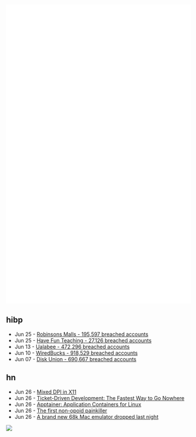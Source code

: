 ![Metrics](https://raw.githubusercontent.com/phixion/phixion/master/metrics.svg)

## hibp

<!--
for https://github.com/phixion/phixion/blob/main/.github/workflows/feeds.yml
-->
<!--START_SECTION:haveibeenpwnd-->
- Jun 25 - [Robinsons Malls - 195,597 breached accounts](https://haveibeenpwned.com/Breach/RobinsonsMalls)
- Jun 25 - [Have Fun Teaching - 27,126 breached accounts](https://haveibeenpwned.com/Breach/HaveFunTeaching)
- Jun 13 - [Ualabee - 472,296 breached accounts](https://haveibeenpwned.com/Breach/Ualabee)
- Jun 10 - [WiredBucks - 918,529 breached accounts](https://haveibeenpwned.com/Breach/WiredBucks)
- Jun 07 - [Disk Union - 690,667 breached accounts](https://haveibeenpwned.com/Breach/DiskUnion)
<!--END_SECTION:haveibeenpwnd-->

## hn

<!--
for https://github.com/phixion/phixion/blob/main/.github/workflows/feeds.yml
-->
<!--START_SECTION:hn-->
- Jun 26 - [Mixed DPI in X11](https://wok.oblomov.eu/tecnologia/mixed-dpi-x11/)
- Jun 26 - [Ticket-Driven Development: The Fastest Way to Go Nowhere](https://thecynical.dev/posts/ticket-driven-development/)
- Jun 26 - [Apptainer: Application Containers for Linux](https://apptainer.org/)
- Jun 26 - [The first non-opoid painkiller](https://www.worksinprogress.news/p/the-first-non-opioid-painkiller)
- Jun 26 - [A brand new 68k Mac emulator dropped last night](https://oldbytes.space/@smallsco/114747196289375530)
<!--END_SECTION:hn-->

<!--
for https://yhype.me
-->
![](https://hit.yhype.me/github/profile?user_id=13013670)
